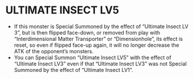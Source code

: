 # ULTIMATE INSECT LV5

*   If this monster is Special Summoned by the effect of “Ultimate Insect LV 3”, but is then flipped face-down, or removed from play with “Interdimensional Matter Transporter” or “Dimensionhole”, its effect is reset, so even if flipped face-up again, it will no longer decrease the ATK of the opponent’s monsters.
*   You can Special Summon “Ultimate Insect LV5” with the effect of “Ultimate Insect LV3” even if that “Ultimate Insect LV3” was not Special Summoned by the effect of “Ultimate Insect LV1”.
